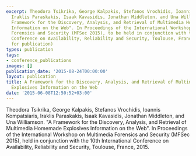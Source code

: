 ```yaml
---
excerpt: Theodora Tsikrika, George Kalpakis, Stefanos Vrochidis, Ioannis Kompatsiaris,
  Iraklis Paraskakis, Isaak Kavasidis, Jonathan Middleton, and Una Williamson. "A
  Framework for the Discovery, Analysis, and Retrieval of Multimedia Homemade Explosives
  Information on the Web". In Proceedings of the International Workshop on Multimedia
  Forensics and Security (MFSec 2015), to be held in conjunction with the 10th International
  Conference on Availability, Reliability and Security, Toulouse, France, 2015. (accepted
  for publication)
types: publication
tags:
- conference_publications
images: []
publication_date: '2015-08-24T00:00:00'
layout: publication
title: A Framework for the Discovery, Analysis, and Retrieval of Multimedia Homemade
  Explosives Information on the Web
date: '2015-06-08T12:50:52+03:00'
---
```

<p>Theodora Tsikrika, George Kalpakis, Stefanos Vrochidis, Ioannis Kompatsiaris, Iraklis Paraskakis, Isaak Kavasidis, Jonathan Middleton, and Una Williamson. "A Framework for the Discovery, Analysis, and Retrieval of Multimedia Homemade Explosives Information on the Web". In Proceedings of the International Workshop on Multimedia Forensics and Security (MFSec 2015), held in conjunction with the 10th International Conference on Availability, Reliability and Security, Toulouse, France, 2015.&nbsp;</p>
